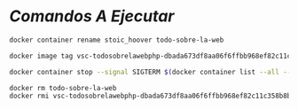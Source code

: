 <!-- Author: Daniel Benjamin Perez Morales -->
<!-- GitHub: https://github.com/DanielBenjaminPerezMoralesDev13 -->
<!-- GitLab: https://gitlab.com/DanielBenjaminPerezMoralesDev13 -->
<!-- Email: danielperezdev@proton.me -->

# ***Comandos A Ejecutar***

```bash
docker container rename stoic_hoover todo-sobre-la-web
```

```bash
docker image tag vsc-todosobrelawebphp-dbada673df8aa06f6ffbb968ef82c11c358b8be32cbe69bfca2b80516fd00f2d-uid:latest d4nitrix13/web-php:latest
```

```bash
docker container stop --signal SIGTERM $(docker container list --all --filter ancestor=vsc-todosobrelawebphp-dbada673df8aa06f6ffbb968ef82c11c358b8be32cbe69bfca2b80516fd00f2d-uid:latest --filter status=running --quiet)
```

```bash
docker rm todo-sobre-la-web
docker rmi vsc-todosobrelawebphp-dbada673df8aa06f6ffbb968ef82c11c358b8be32cbe69bfca2b80516fd00f2d-uid:latest --force
```
